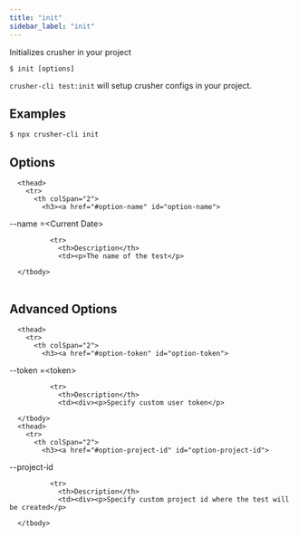 ```yaml
---
title: "init"
sidebar_label: "init"
---
```

<head>
  <title>ionic init: Command to Initialize Existing Ionic App Projects</title>
  <meta name="description" content="The ionic init command will initialize an Ionic app within the current directory. Read our documentation on how to initialize existing projects with Ionic." />
</head>

Initializes crusher in your project

```shell
$ init [options]
```

`crusher-cli test:init` will setup crusher configs in your project.
## Examples

```shell
$ npx crusher-cli init
```

## Options


<table className="reference-table">
  
      <thead>
        <tr>
          <th colSpan="2">
            <h3><a href="#option-name" id="option-name">
  --name
  <span class="option-spec"> =&lt;Current Date&gt;</span>
</a></h3>
          </th>
        </tr>
      </thead>
      <tbody>
        
              <tr>
                <th>Description</th>
                <td><p>The name of the test</p>
</td>
              </tr>
              
      </tbody>
</table>



## Advanced Options


<table className="reference-table">
  
      <thead>
        <tr>
          <th colSpan="2">
            <h3><a href="#option-token" id="option-token">
  --token
  <span class="option-spec"> =&lt;token&gt;</span>
</a></h3>
          </th>
        </tr>
      </thead>
      <tbody>
        
              <tr>
                <th>Description</th>
                <td><div><p>Specify custom user token</p>
</div></td>
              </tr>
              
      </tbody>
      <thead>
        <tr>
          <th colSpan="2">
            <h3><a href="#option-project-id" id="option-project-id">
  --project-id
  
</a></h3>
          </th>
        </tr>
      </thead>
      <tbody>
        
              <tr>
                <th>Description</th>
                <td><div><p>Specify custom project id where the test will be created</p>
</div></td>
              </tr>
              
      </tbody>
</table>


